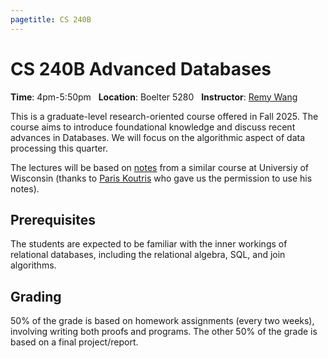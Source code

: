 ```yaml
---
pagetitle: CS 240B
---
```


# CS 240B Advanced Databases

**Time**: 4pm-5:50pm &nbsp; **Location**: Boelter 5280 &nbsp; **Instructor**: [Remy Wang](https://remy.wang)

This is a graduate-level research-oriented course offered in Fall 2025.
The course aims to introduce foundational knowledge and discuss recent advances
 in Databases.
We will focus on the algorithmic aspect of data processing this quarter.

The lectures will be based on [notes](https://pages.cs.wisc.edu/~paris/lecture-notes/)
 from a similar course at Universiy of Wisconsin
 (thanks to [Paris Koutris](https://pages.cs.wisc.edu/~paris/) who gave us the permission to use his notes).

## Prerequisites

The students are expected to be familiar with the inner workings of relational
 databases, including the relational algebra, SQL, and join algorithms.

## Grading

50% of the grade is based on homework assignments (every two weeks),
 involving writing both proofs and programs.
The other 50% of the grade is based on a final project/report.
